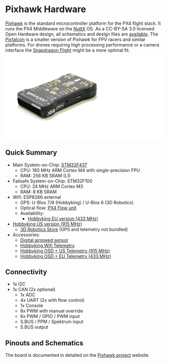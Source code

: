 # Pixhawk Hardware

[Pixhawk](https://pixhawk.org/modules/pixhawk) is the standard microcontroller platform for the PX4 flight stack. It runs the PX4 Middleware on the [NuttX](http://nuttx.org) OS. As a CC-BY-SA 3.0 licensed Open Hardware design, all schematics and design files are [available](https://github.com/PX4/Hardware). The [Pixfalcon](hardware-pixfalcon.md) is a smaller version of Pixhawk for FPV racers and similar platforms. For drones requiring high processing performance or a camera interface the [Snapdragon Flight](hardware-snapdragon.md) might be a more optimal fit.

![pixhawk](../pictures/hardware/hardware-pixhawk.png)

## Quick Summary

-   Main System-on-Chip: [STM32F437](http://www.st.com/web/en/catalog/mmc/FM141/SC1169/SS1577/LN1789)
    - CPU: 180 MHz ARM Cortex M4 with single-precision FPU
    - RAM: 256 KB SRAM (L1)
-   Failsafe System-on-Chip: STM32F100
    - CPU: 24 MHz ARM Cortex M3
    - RAM: 8 KB SRAM
-   Wifi: ESP8266 external
    - GPS: U-Blox 7/8 (Hobbyking) / U-Blox 6 (3D Robotics)
    - Optical flow: [PX4 Flow unit](http://www.hobbyking.com/hobbyking/store/__66308__HK_Pilot32_Optical_Flow_Kit_With_Sonar.html)
    - Availability:
      - [Hobbyking EU version (433 MHz)](http://www.hobbyking.com/hobbyking/store/__80554__HKPilot32_Autonomous_Vehicle_32Bit_Control_Set_with_Telemetry_and_GPS_433Mhz_.html)
-   [Hobbyking US version (915 MHz)](http://www.hobbyking.com/hobbyking/store/__80555__HKPilot32_Autonomous_Vehicle_32Bit_Control_Set_with_Telemetry_and_GPS_915Mhz_.html)
    - [3D Robotics Store](https://store.3drobotics.com/products/3dr-pixhawk) (GPS and telemetry not bundled)
-   Accessories:
    - [Digital airspeed sensor](http://www.hobbyking.com/hobbyking/store/__62752__HKPilot_32_Digital_Air_Speed_Sensor_And_Pitot_Tube_Set.html)
    - [Hobbyking Wifi Telemetry](http://www.hobbyking.com/hobbyking/store/__87841__APM_Pixhawk_Wireless_Wifi_Radio_Module.html)
    - [Hobbyking OSD + US Telemetry (915 MHz)](http://www.hobbyking.com/hobbyking/store/__74651__Micro_HKPilot_Telemetry_Radio_Module_with_On_Screen_Display_OSD_unit_915MHz_.html)
    - [Hobbyking OSD + EU Telemetry (433 MHz)](http://www.hobbyking.com/hobbyking/store/__74650__Micro_HKPilot_Telemetry_Radio_Module_with_On_Screen_Display_OSD_unit_433MHz_.html)

## Connectivity

- 1x I2C
- 1x CAN (2x optional)
  - 1x ADC
  - 4x UART (2x with flow control)
  - 1x Console
  - 8x PWM with manual override
  - 6x PWM / GPIO / PWM input
  - S.BUS / PPM / Spektrum input
  - S.BUS output

## Pinouts and Schematics

The board is documented in detailed on the [Pixhawk project](https://pixhawk.org/modules/pixhawk) website.